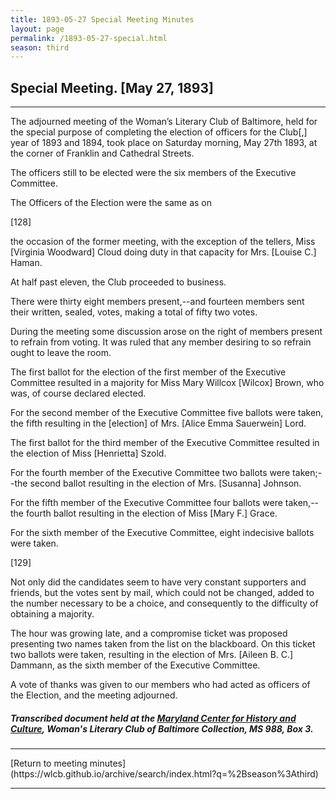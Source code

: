 ```yaml
---
title: 1893-05-27 Special Meeting Minutes
layout: page
permalink: /1893-05-27-special.html
season: third
---
```


<style>
    #maincontent{
        font-size:1.4em;
    }
</style>
## Special Meeting. [May 27, 1893]
<hr>

The adjourned meeting of the Woman’s Literary Club of Baltimore, held for the special purpose of completing the election of officers for the Club[,] year of 1893 and 1894, took place on Saturday morning, May 27th 1893, at the corner of Franklin and Cathedral Streets.

The officers still to be elected were the six members of the Executive Committee.

The Officers of the Election were the same as on

[128]

the occasion of the former meeting, with the exception of the tellers, Miss [Virginia Woodward] Cloud doing duty in that capacity for Mrs. [Louise C.] Haman.

At half past eleven, the Club proceeded to business.  

There were thirty eight members present,--and fourteen members sent their written, sealed, votes, making a total of fifty two votes.  

During the meeting some discussion arose on the right of members present to refrain from voting. It was ruled that any member desiring to so refrain ought to leave the room.  

The first ballot for the election of the first member of the Executive Committee resulted in a majority for Miss Mary Willcox [Wilcox] Brown, who was, of course declared elected.

For the second member of the Executive Committee five ballots were taken, the fifth resulting in the [election] of Mrs. [Alice Emma Sauerwein] Lord.

The first ballot for the third member of the Executive Committee resulted in the election of Miss [Henrietta] Szold.

For the fourth member of the Executive Committee two ballots were taken;--the second ballot resulting in the election of Mrs. [Susanna] Johnson.

For the fifth member of the Executive Committee four ballots were taken,--the fourth ballot resulting in the election of Miss [Mary F.] Grace.

For the sixth member of the Executive Committee, eight indecisive ballots were taken.

[129]

Not only did the candidates seem to have very constant supporters and friends, but the votes sent by mail, which could not be changed, added to the number necessary to be a choice, and consequently to the difficulty of obtaining a majority.

The hour was growing late, and a compromise ticket was proposed presenting two names taken from the list on the blackboard. On this ticket two ballots were taken, resulting in the election of Mrs. [Aileen B. C.] Dammann, as the sixth member of the Executive Committee.

A vote of thanks was given to our members who had acted as officers of the Election, and the meeting adjourned.

##### Transcribed document held at the [Maryland Center for History and Culture](http://mdhs.org/), Woman's Literary Club of Baltimore Collection, MS 988, Box 3. 

<hr>
[Return to meeting minutes](https://wlcb.github.io/archive/search/index.html?q=%2Bseason%3Athird)
<hr>